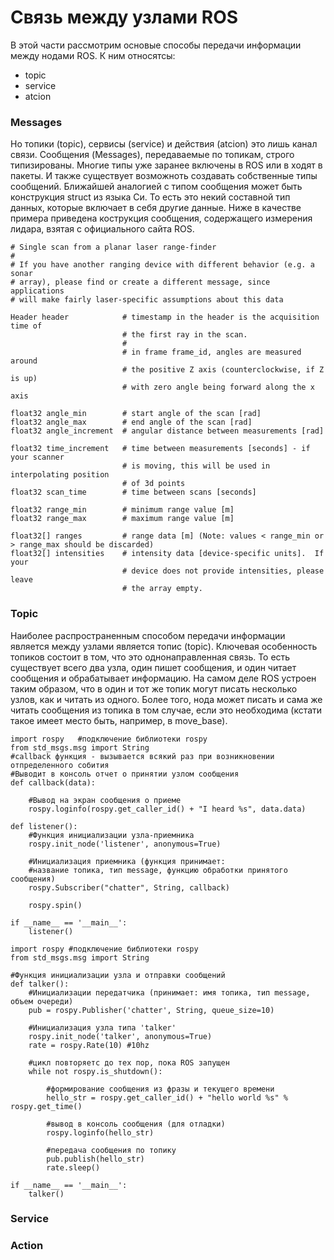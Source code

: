 # Связь между узлами ROS
В этой части рассмотрим основые способы передачи информации между нодами ROS.
К ним относятсы:
* topic
* service
* atcion

### Messages
Но топики (topic), сервисы (service) и действия (atcion) это лишь канал связи. Сообщения (Messages), передаваемые по топикам, строго типизированы. 
Многие типы уже заранее включены в ROS или в ходят в пакеты. И также существует возможноть создавать собственные типы сообщений. 
Ближайшей аналогией с типом сообщения может быть конструкция struct из языка Си. То есть это некий составной тип данных, которые включает в себя другие данные. 
Ниже в качестве примера приведена кострукция сообщения, содержащего измерения лидара, взятая с официального сайта ROS.
```
# Single scan from a planar laser range-finder
#
# If you have another ranging device with different behavior (e.g. a sonar
# array), please find or create a different message, since applications
# will make fairly laser-specific assumptions about this data

Header header            # timestamp in the header is the acquisition time of 
                         # the first ray in the scan.
                         #
                         # in frame frame_id, angles are measured around 
                         # the positive Z axis (counterclockwise, if Z is up)
                         # with zero angle being forward along the x axis
                         
float32 angle_min        # start angle of the scan [rad]
float32 angle_max        # end angle of the scan [rad]
float32 angle_increment  # angular distance between measurements [rad]

float32 time_increment   # time between measurements [seconds] - if your scanner
                         # is moving, this will be used in interpolating position
                         # of 3d points
float32 scan_time        # time between scans [seconds]

float32 range_min        # minimum range value [m]
float32 range_max        # maximum range value [m]

float32[] ranges         # range data [m] (Note: values < range_min or > range_max should be discarded)
float32[] intensities    # intensity data [device-specific units].  If your
                         # device does not provide intensities, please leave
                         # the array empty.
```

### Topic
Наиболее распространенным способом передачи информации является между узлами является топис (topic).
Ключевая особенность топиков состоит в том, что это однонаправленная связь. То есть существует всего два узла, один пишет сообщения, 
и один читает сообщения и обрабатывает информацию. На самом деле ROS устроен таким образом, что в один и тот же топик могут писать несколько узлов, 
как и читать из одного. Более того, нода может писать и сама же читать сообщения из топика в том случае, если это необходима (кстати такое имеет место быть,
например, в move_base). 

```
import rospy   #подключение библиотеки rospy
from std_msgs.msg import String                 
#callback функция - вызывается всякий раз при возникновении отпределенного собития
#Выводит в консоль отчет о принятии узлом сообщения
def callback(data):      

    #Вывод на экран сообщения о приеме     
    rospy.loginfo(rospy.get_caller_id() + "I heard %s", data.data)  
    
def listener():   
    #Функция инициализации узла-приемника                                                   
    rospy.init_node('listener', anonymous=True)

    #Инициализация приемника (функция принимает: 
    #название топика, тип message, функцию обработки принятого сообщения)
    rospy.Subscriber("chatter", String, callback)                   
                                                                    
    rospy.spin()

if __name__ == '__main__':
    listener()
```

```
import rospy #подключение библиотеки rospy
from std_msgs.msg import String

#Функция инициализации узла и отправки сообщений
def talker():       
    #Инициализации передатчика (принимает: имя топика, тип message, объем очереди)                                           
    pub = rospy.Publisher('chatter', String, queue_size=10)  

    #Инициализация узла типа 'talker'   
    rospy.init_node('talker', anonymous=True)                   
    rate = rospy.Rate(10) #10hz

    #цикл повторяетс до тех пор, пока ROS запущен
    while not rospy.is_shutdown():      

        #формирование сообщения из фразы и текущего времени                        
        hello_str = rospy.get_caller_id() + "hello world %s" % rospy.get_time()    

        #вывод в консоль сообщения (для отладки)     
        rospy.loginfo(hello_str)  

        #передача сообщения по топику                              
        pub.publish(hello_str)                                  
        rate.sleep()

if __name__ == '__main__':
    talker()
```

### Service


### Action

